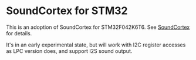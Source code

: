 # SoundCortex for STM32
This is an adoption of SoundCortex for STM32F042K6T6.
See [SoundCortex](https://github.com/toyoshim/SoundCortex) for details.

It's in an early experimental state, but will work with I2C register accesses
as LPC version does, and support I2S sound output.
